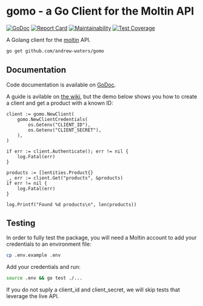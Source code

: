 # gomo - a Go Client for the Moltin API

[![GoDoc](https://godoc.org/github.com/andrew-waters/gomo?status.svg)](https://godoc.org/github.com/andrew-waters/gomo)
[![Report Card](https://goreportcard.com/badge/github.com/andrew-waters/gomo)](https://goreportcard.com/report/github.com/andrew-waters/gomo)
[![Maintainability](https://api.codeclimate.com/v1/badges/48415c0b8f48979b40a9/maintainability)](https://codeclimate.com/github/andrew-waters/gomo/maintainability)
[![Test Coverage](https://api.codeclimate.com/v1/badges/48415c0b8f48979b40a9/test_coverage)](https://codeclimate.com/github/andrew-waters/gomo/test_coverage)

A Golang client for the [moltin](https://moltin.com) API.

```bash
go get github.com/andrew-waters/gomo
```


## Documentation

Code documentation is available on [GoDoc](https://godoc.org/github.com/andrew-waters/gomo).

A guide is avilable on [the wiki](https://github.com/andrew-waters/gomo/wiki), but the demo below shows you how to create a client and get a product with a known ID:

```golang
client := gomo.NewClient(
	gomo.NewClientCredentials(
		os.Getenv("CLIENT_ID"),
		os.Getenv("CLIENT_SECRET"),
	),
)

if err := client.Authenticate(); err != nil {
	log.Fatal(err)
}

products := []entities.Product{}
_, err := client.Get("products", &products)
if err != nil {
	log.Fatal(err)
}

log.Printf("Found %d products\n", len(products))
```


## Testing

In order to fully test the package, you will need a Moltin account to add your credentials to an environment file:

```bash
cp .env.example .env
```

Add your credentials and run:

```bash
source .env && go test ./...
```

If you do not suply a client_id and client_secret, we will skip tests that leverage the live API.
